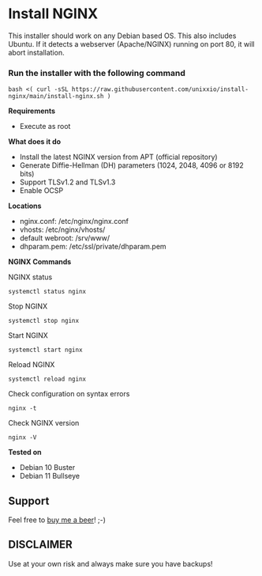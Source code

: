 # Install NGINX

This installer should work on any Debian based OS. This also includes Ubuntu. If it detects a webserver (Apache/NGINX) running on port 80, it will abort installation.

### Run the installer with the following command
```
bash <( curl -sSL https://raw.githubusercontent.com/unixxio/install-nginx/main/install-nginx.sh )
```

**Requirements**
* Execute as root

**What does it do**
* Install the latest NGINX version from APT (official repository)
* Generate Diffie-Hellman (DH) parameters (1024, 2048, 4096 or 8192 bits)
* Support TLSv1.2 and TLSv1.3
* Enable OCSP

**Locations**
* nginx.conf: /etc/nginx/nginx.conf
* vhosts: /etc/nginx/vhosts/
* default webroot: /srv/www/
* dhparam.pem: /etc/ssl/private/dhparam.pem

**NGINX Commands**

NGINX status
```
systemctl status nginx
```
Stop NGINX
```
systemctl stop nginx
```
Start NGINX
```
systemctl start nginx
```
Reload NGINX
```
systemctl reload nginx
```
Check configuration on syntax errors
```
nginx -t
```
Check NGINX version
```
nginx -V
```

**Tested on**
* Debian 10 Buster
* Debian 11 Bullseye

## Support
Feel free to [buy me a beer](https://paypal.me/sonnymeijer)! ;-)

## DISCLAIMER
Use at your own risk and always make sure you have backups!
